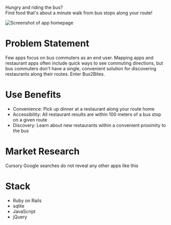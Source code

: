 Hungry and riding the bus?   
Find food that's about a minute walk from bus stops along your route!

![Screenshot of app homepage](https://github.com/chibitofu/bus2bites/blob/readme-adventures/app_screenshot.png)

# Problem Statement

Few apps focus on bus commuters as an end user. Mapping apps and restaurant apps often include quick ways to see commuting directions, but bus commuters don't have a single, convenient solution for discovering restaurants along their routes. Enter Bus2Bites. 

# Use Benefits

- Convenience: Pick up dinner at a restaurant along your route home
- Accessibility: All restaurant results are within 100 meters of a bus stop on a given route
- Discovery: Learn about new restaurants within a convenient proximity to the bus

# Market Research

Cursory Google searches do not reveal any other apps like this

# Stack

- Ruby on Rails
- sqlite
- JavaScript
- jQuery

